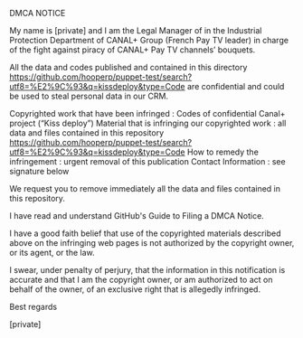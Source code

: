 DMCA NOTICE

My name is [private] and I am the Legal Manager of in the Industrial Protection Department of CANAL+ Group (French Pay TV leader) in charge of the fight against piracy of CANAL+ Pay TV channels’ bouquets.

All the data and codes published and contained in this directory https://github.com/hooperp/puppet-test/search?utf8=%E2%9C%93&q=kissdeploy&type=Code are confidential and could be used to steal personal data in our CRM.

Copyrighted work that have been infringed : Codes of confidential Canal+ project (“Kiss deploy”)
Material that is infringing our copyrighted work : all data and files contained in this repository https://github.com/hooperp/puppet-test/search?utf8=%E2%9C%93&q=kissdeploy&type=Code
How to remedy the infringement : urgent removal of this publication
Contact Information : see signature below

We request you to remove immediately all the data and files contained in this repository.

I have read and understand GitHub's Guide to Filing a DMCA Notice.

I have a good faith belief that use of the copyrighted materials described above on the infringing web pages is not authorized by the copyright owner, or its agent, or the law.

I swear, under penalty of perjury, that the information in this notification is accurate and that I am the copyright owner, or am authorized to act on behalf of the owner, of an exclusive right that is allegedly infringed.

Best regards

[private]
